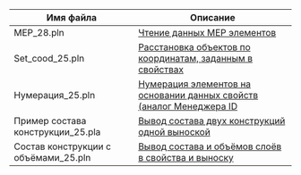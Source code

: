 | Имя файла | Описание |
|---------------------------|-----------------------|
| MEP_28.pln | [Чтение данных MEP элементов](https://github.com/kuvbur/AddOn_SomeStuff/wiki/%D0%A1%D0%BF%D0%B8%D1%81%D0%BE%D0%BA-%D0%B2%D0%BE%D0%B7%D0%BC%D0%BE%D0%B6%D0%BD%D1%8B%D1%85-%D0%BA%D0%BE%D0%BC%D0%B0%D0%BD%D0%B4-%D0%B2-%D0%BE%D0%BF%D0%B8%D1%81%D0%B0%D0%BD%D0%B8%D1%8F%D1%85-%D1%81%D0%B2%D0%BE%D0%B9%D1%81%D1%82%D0%B2#v177-%D0%BF%D0%BE%D0%BB%D1%83%D1%87%D0%B5%D0%BD%D0%B8%D0%B5-%D0%B8%D0%BD%D1%84%D0%BE%D1%80%D0%BC%D0%B0%D1%86%D0%B8%D0%B8-%D0%BC%D0%B5%D1%80-%D1%8D%D0%BB%D0%B5%D0%BC%D0%B5%D0%BD%D1%82%D0%BE%D0%B2) |
| Set_cood_25.pln | [Расстановка объектов по координатам, заданным в свойствах](https://github.com/kuvbur/AddOn_SomeStuff/wiki/%D0%A1%D0%BF%D0%B8%D1%81%D0%BE%D0%BA-%D0%B2%D0%BE%D0%B7%D0%BC%D0%BE%D0%B6%D0%BD%D1%8B%D1%85-%D0%BA%D0%BE%D0%BC%D0%B0%D0%BD%D0%B4-%D0%B2-%D0%BE%D0%BF%D0%B8%D1%81%D0%B0%D0%BD%D0%B8%D1%8F%D1%85-%D1%81%D0%B2%D0%BE%D0%B9%D1%81%D1%82%D0%B2#v16-%D0%BE%D0%B1%D1%80%D0%B0%D0%B1%D0%BE%D1%82%D0%BA%D0%B0-%D0%BA%D0%BE%D0%BE%D1%80%D0%B4%D0%B8%D0%BD%D0%B0%D1%82) |
| Нумерация_25.pln | [Нумерация элементов на основании данных свойств (аналог Менеджера ID]()
| Пример состава конструкции_25.pla | [Вывод состава двух конструкций одной выноской](https://github.com/kuvbur/AddOn_SomeStuff/wiki/%D0%A1%D0%B8%D0%BD%D1%85%D1%80%D0%BE%D0%BD%D0%B8%D0%B7%D0%B0%D1%86%D0%B8%D1%8F-%D1%81%D0%B2%D0%BE%D0%B9%D1%81%D1%82%D0%B2-%D1%8D%D0%BB%D0%B5%D0%BC%D0%B5%D0%BD%D1%82%D0%B0-%D1%81%D0%BE-%D1%81%D0%B2%D0%BE%D0%B9%D1%81%D1%82%D0%B2%D0%B0%D0%BC%D0%B8-%D0%B4%D1%80%D1%83%D0%B3%D0%B8%D1%85-%D1%8D%D0%BB%D0%B5%D0%BC%D0%B5%D0%BD%D1%82%D0%BE%D0%B2)
| Состав конструкции с объёмами_25.pln | [Вывод состава и объёмов слоёв в свойства и выноску](https://github.com/kuvbur/AddOn_SomeStuff/wiki/%D0%92%D1%8B%D0%B2%D0%BE%D0%B4-%D1%81%D0%BE%D1%81%D1%82%D0%B0%D0%B2%D0%B0-%D0%BA%D0%BE%D0%BD%D1%81%D1%82%D1%80%D1%83%D0%BA%D1%86%D0%B8%D0%B8)
